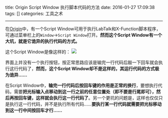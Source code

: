 title: Origin Script Window 执行脚本代码的方法
date: 2016-01-27 17:09:38
tags: []
categories: 工具之术

---

在[Origin](http://www.originlab.com/)中，有一个Script Window可用于执行LabTalk和X-Function脚本程序，可通过菜单栏上的`Window`->`Script Window`打开。**然而这个Script Window有一个大坑，就是它诡异的执行代码的方式。**

<!--more-->

这个Script Window是像这样的：
![](https://pic.gaomf.store/Software20160127165933.png)

界面上并没有一个执行按钮，按正常思路应该是输完一行代码后敲一下回车就会执行这行代码了，**然而，这个Script Window却不是这样的，其运行代码的方式极为诡异……**

在Script Window中，**输完一行代码后按回车键的作用是正常的换行**，要想执行代码，需要**把光标输入点移动到这一行之前的任意位置处（即不要是行尾即可），然后再按回车键，这样就会执行这一行代码了**。另一个更坑的问题是，这样也仅仅只是执行这一行代码，并不是执行所有代码……**要执行某一行代码就需要把光标移动到这一行中间按回车才行……**
